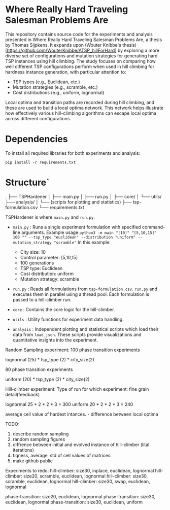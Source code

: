 # Where Really Hard Traveling Salesman Problems Are

This repository contains source code for the experiments and analysis presented in Where Really Hard Traveling Salesman Problems Are, a thesis by Thomas Sijpkens. It expands upon (Wouter Knibbe's thesis)[https://github.com/WouterKnibbe/ATSP_hillForHard] by exploring a more diverse set of configurations and mutation strategies for generating hard TSP instances using hill climbing.
The study focuses on comparing how well different TSP configurations perform when used in hill climbing for hardness instance generation, with particular attention to:

- TSP types (e.g., Euclidean, etc.)
- Mutation strategies (e.g., scramble, etc.)
- Cost distributions (e.g., uniform, lognormal)

Local optima and transition paths are recorded during hill climbing, and these are used to build a local optima network. This network helps illustrate how effectively various hill-climbing algorithms can escape local optima across different configurations.

# Dependencies

To install all required libraries for both experiments and analysis:

`pip install -r requirements.txt`

# Structure`

.
├── TSPHardener
│   ├── main.py
│   ├── run.py
│   ├── core/
│   └── utils/
├── analysis/
│   └── (scripts for plotting and statistics)
├── tsp-formulation.csv
└── requirements.txt


TSPHardener is where `main.py` and `run.py`.  
- `main.py` : Runs a single experiment formulation with specified command-line arguments.
  Example usage
 `python3 -m main "[10]" "[5,10,15]" 100 "" --tsp_type "euclidean" --distribution "uniform" --mutation_strategy "scramble"`
  In this example:
    - City size: 10
    - Control parameter: [5,10,15]
    - 100 generations
    - TSP type: Euclidean
    - Cost distribution: uniform
    - Mutation strategy: scramble
  
- `run.py` : Reads all formulations from `tsp-formulation.csv`. `run.py` and executes them in parallel using a thread pool. Each formulation is passed to a hill-climber run.
- `core` :  Contains the core logic for the hill-climber.
- `utils` : Utility functions for experiment data handling.
- `analysis` :  Independent plotting and statistical scripts which load their data from `load_json`. These scripts provide visualizations and quantitative insights into the experiment.


Random Sampling experiment:
100 phase transition experiments

lognormal (25) * tsp_type (2) * city_size(2)

80 phase transition experiments

uniform (20) * tsp_type (2) * city_size(2)

Hill-climber experiment:
Type of run for which experiment: fine grain detail(feedback)

lognormal 
25 * 2 * 2 * 3 = 300
uniform 
20 * 2 * 2 * 3 = 240

average cell value of hardest intances. - difference between local optima

TODO:
1. describe random sampling
2. random sampling figures
3. diffrence between initial and evolved instance of hill-climber (lital iterations)
4. tiqness, average, std of cell values of matrices. 
5. make github public

Experiments to redo:
hill-climber: size30, inplace, euclidean, lognormal
hill-climber: size20, scramble, euclidean, lognormal
hill-climber: size30, scramble, euclidean, lognormal
hill-climber: size30, swap, euclidean, lognormal

phase-transition: size20, euclidean, lognormal
phase-transition: size30, euclidean, lognormal
phase-transition: size30, euclidean, uniform